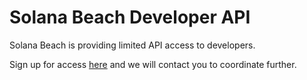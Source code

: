 # Solana Beach Developer API

Solana Beach is providing limited API access to developers.

Sign up for access [here](https://solanabeach.typeform.com/to/FYhRvn21) and we will contact you to coordinate further.
